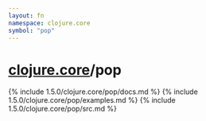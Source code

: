 ```yaml
---
layout: fn
namespace: clojure.core
symbol: "pop"
---
```


# [clojure.core](../)/pop

{% include 1.5.0/clojure.core/pop/docs.md %}
{% include 1.5.0/clojure.core/pop/examples.md %}
{% include 1.5.0/clojure.core/pop/src.md %}

